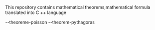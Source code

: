 This repository contains mathematical theorems,mathematical formula translated into C ++ language

--theoreme-poisson
--theorem-pythagoras

